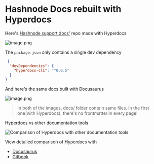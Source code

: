 # Hashnode Docs rebuilt with Hyperdocs

Here's [Hashnode support docs'](https://support.hashnode.com) repo made with Hyperdocs

![image.png](https://cdn.hashnode.com/res/hashnode/image/upload/v1646119393849/EDA0uU6aD.png)

The `package.json` only contains a single dev dependency
```json
 {
  "devDependencies": {
    "hyperdocs-cli": "^0.0.5"
  }
}
```

And here's the same docs built with Docusaurus

![image.png](https://cdn.hashnode.com/res/hashnode/image/upload/v1646119437431/WfPA1CI9m.png)

> In both of the images, docs/ folder contain same files. In the first one(with Hyperdocs), there's no frontmatter in every page! 

Hyperdocs vs other documentation tools

![Comparison of Hyperdocs with other documentation tools](https://user-images.githubusercontent.com/69138026/156150874-655f2f43-cd79-4cc0-8d65-06a6366b15d1.png)

View detailed comparison of Hyperdocs with

- [Docusaurus](/hyperdocs/docs/vs-docusaraus)
- [Gitbook](/hyperdocs/docs/vs-gitbook)
